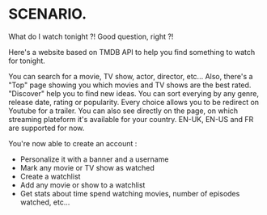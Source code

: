 # SCENARIO.

What do I watch tonight ?!
Good question, right ?!

Here's a website based on TMDB API to help you find something to watch for tonight.

You can search for a movie, TV show, actor, director, etc...
Also, there's a "Top" page showing you which movies and TV shows are the best rated.
"Discover" help you to find new ideas. You can sort everying by any genre, release date, rating or popularity.
Every choice allows you to be redirect on Youtube for a trailer. You can also see directly on the page, on which streaming plateform it's available for your country.
EN-UK, EN-US and FR are supported for now.

You're now able to create an account :

- Personalize it with a banner and a username
- Mark any movie or TV show as watched
- Create a watchlist
- Add any movie or show to a watchlist
- Get stats about time spend watching movies, number of episodes watched, etc...
